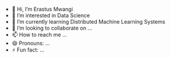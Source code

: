 - 👋 Hi, I’m Erastus Mwangi
- 👀 I’m interested in Data Science
- 🌱 I’m currently learning Distributed Machine Learning Systems
- 💞️ I’m looking to collaborate on ...
- 📫 How to reach me ...
- 😄 Pronouns: ...
- ⚡ Fun fact: ...

<!---
Erastus-DataScience/Erastus-DataScience is a ✨ special ✨ repository because its `README.md` (this file) appears on your GitHub profile.
You can click the Preview link to take a look at your changes.
--->
